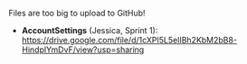Files are too big to upload to GitHub!
- **AccountSettings** (Jessica, Sprint 1): https://drive.google.com/file/d/1cXPI5L5elIBh2KbM2bB8-HindplYmDvF/view?usp=sharing
